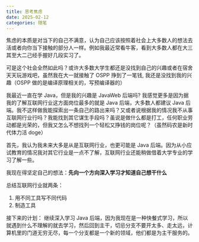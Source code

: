 ```yaml
---
title: 思考焦虑
date: 2025-02-12
categories: 随笔
---
```

焦虑的本质是对当下的自己不满意，认为自己应该按照着社会上大多数人的想法去活或者向你当下接触的部分人一样。例如我最近常看牛客，看到大多数人都在大三其至大二己经手握好几段实习了。

可是这个社会全然如此吗？或许大多数大学生都还是没找到自己的兴趣或者在宿舍天天玩游戏吧，虽然我在大一就接触了 OSPP 挣到了一笔钱, 我还是没找到我的兴趣（OSPP 做的是编译原理相关的，写预编译器的）

我最近一直在学 Java，但是我的兴趣是 JavaWeb 后端吗? 我感觉更多是因为据我的了解互联网行业这方面岗位最多的就是 Java 后端，大多数人都建议 Java 后端。我不这样做我能探索出一条自己的路出来吗？又或者说根据我的情况我不从事互联网行业行吗？我能找到其它谋生手段吗？虽说是做什么都是打工，任何职业劳动都是光荣的，但我又怎么不想找列一个轻松又挣钱的岗位呢？（虽然码农是新时代体力活 doge）

首先，我认为我未来大多是从是互联网行业，也更可能是 Java 后端。因为从小应试教育的情况我对其它行业是一点不了解，互联网行业还能稍做借着大学专业的学习了解一些。

我现在得坚定自己的想法：**先向一个方向深入学习才知道自己想干什么**

总结互联网行业就两条：
1. 用不同工具写不同代码
2. 制造工具

接下来的计划：
继续深入学习 Java 后端，因为我现在是一种快餐式学习，所以就遇到什么不理解的就去学习，然后回到主干，切忌分支不要开太多、走太远，计算机里的门道无穷无尽，每一个分支都是一个新的领域，他们都是为主干服务的。
